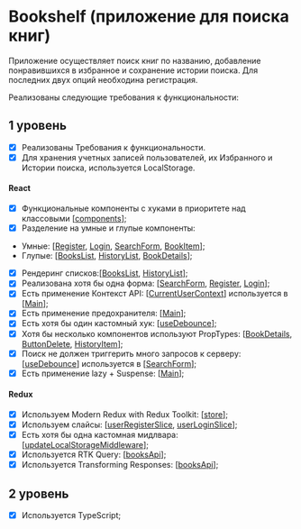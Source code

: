 # Bookshelf (приложение для поиска книг)

Приложение осуществляет поиск книг по названию, добавление понравившихся в избранное и сохранение истории поиска. Для последних двух опций необходина регистрация.

Реализованы следующие требования к функциональности:

## 1 уровень

- [x] Реализованы Требования к функциональности.
- [x] Для хранения учетных записей пользователей, их Избранного и Истории поиска, используется LocalStorage.

#### React

- [x] Функциональные компоненты c хуками в приоритете над классовыми [[components](https://github.com/Dima-Penzev/bookshelf/tree/main/src/components)];
- [x] Разделение на умные и глупые компоненты:
- Умные: [[Register](https://github.com/Dima-Penzev/bookshelf/blob/main/src/pages/register/register.tsx), [Login](https://github.com/Dima-Penzev/bookshelf/blob/main/src/pages/login/login.tsx), [SearchForm](https://github.com/Dima-Penzev/bookshelf/blob/main/src/components/search-form/search-form.tsx), [BookItem](https://github.com/Dima-Penzev/bookshelf/blob/main/src/components/book-item/book-item.tsx)];
- Глупые: [[BooksList](https://github.com/Dima-Penzev/bookshelf/blob/main/src/components/books-list/books-list.tsx), [HistoryList](https://github.com/Dima-Penzev/bookshelf/blob/main/src/components/history-list/history-list.tsx), [BookDetails](https://github.com/Dima-Penzev/bookshelf/blob/main/src/components/book-details/book-details.tsx)];
- [x] Рендеринг списков:[[BooksList](https://github.com/Dima-Penzev/bookshelf/blob/main/src/components/books-list/books-list.tsx), [HistoryList](https://github.com/Dima-Penzev/bookshelf/blob/main/src/components/history-list/history-list.tsx)];
- [x] Реализована хотя бы одна форма: [[SearchForm](https://github.com/Dima-Penzev/bookshelf/blob/main/src/components/search-form/search-form.tsx), [Register](https://github.com/Dima-Penzev/bookshelf/blob/main/src/pages/register/register.tsx), [Login](https://github.com/Dima-Penzev/bookshelf/blob/main/src/pages/login/login.tsx)];
- [x] Есть применение Контекст API: [[CurrentUserContext](https://github.com/Dima-Penzev/bookshelf/blob/feature/context-api/src/contexts/current-user-context.tsx)] используется в [[Main](https://github.com/Dima-Penzev/bookshelf/blob/main/src/components/main/main.tsx)];
- [x] Есть применение предохранителя: [[Main](https://github.com/Dima-Penzev/bookshelf/blob/main/src/components/main/main.tsx)];
- [x] Есть хотя бы один кастомный хук: [[useDebounce](https://github.com/Dima-Penzev/bookshelf/blob/feature/context-api/src/hooks/use-debounce.tsx)];
- [x] Хотя бы несколько компонентов используют PropTypes: [[BookDetails](https://github.com/Dima-Penzev/bookshelf/blob/main/src/components/book-details/book-details.tsx), [ButtonDelete](https://github.com/Dima-Penzev/bookshelf/blob/main/src/components/button-delete/button-delete.tsx), [HistoryItem](https://github.com/Dima-Penzev/bookshelf/blob/main/src/components/history-item/history-item.tsx)];
- [x] Поиск не должен триггерить много запросов к серверу: [[useDebounce](https://github.com/Dima-Penzev/bookshelf/blob/feature/context-api/src/hooks/use-debounce.tsx)] используется в [[SearchForm](https://github.com/Dima-Penzev/bookshelf/blob/main/src/components/search-form/search-form.tsx)];
- [x] Есть применение lazy + Suspense: [[Main](https://github.com/Dima-Penzev/bookshelf/blob/main/src/components/main/main.tsx)];

#### Redux

- [x] Используем Modern Redux with Redux Toolkit: [[store](https://github.com/Dima-Penzev/bookshelf/blob/main/src/redux/store.tsx)];
- [x] Используем слайсы: [[userRegisterSlice](https://github.com/Dima-Penzev/bookshelf/blob/main/src/redux/user-register-slice.tsx), [userLoginSlice](https://github.com/Dima-Penzev/bookshelf/blob/main/src/redux/user-login-slice.tsx)];
- [x] Есть хотя бы одна кастомная мидлвара: [[updateLocalStorageMiddleware](https://github.com/Dima-Penzev/bookshelf/blob/main/src/redux/update-local-storage-middleware.tsx)];
- [x] Используется RTK Query: [[booksApi](https://github.com/Dima-Penzev/bookshelf/blob/main/src/redux/books-api.tsx)];
- [x] Используется Transforming Responses: [[booksApi](https://github.com/Dima-Penzev/bookshelf/blob/main/src/redux/books-api.tsx)];

## 2 уровень

- [x] Используется TypeScript;
